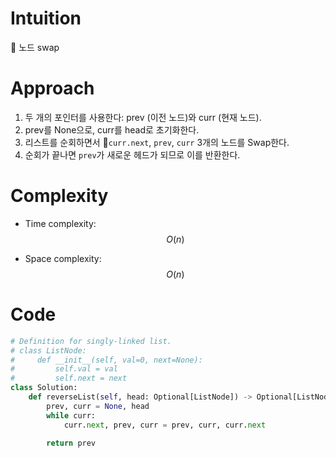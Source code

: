 # Intuition

노드 swap

# Approach

1. 두 개의 포인터를 사용한다: prev (이전 노드)와 curr (현재 노드).
2. prev를 None으로, curr를 head로 초기화한다.
3. 리스트를 순회하면서 `curr.next`, `prev`, `curr` 3개의 노드를 Swap한다.
4. 순회가 끝나면 `prev`가 새로운 헤드가 되므로 이를 반환한다.

# Complexity
- Time complexity: $$O(n)$$

- Space complexity: $$O(n)$$

# Code
```python
# Definition for singly-linked list.
# class ListNode:
#     def __init__(self, val=0, next=None):
#         self.val = val
#         self.next = next
class Solution:
    def reverseList(self, head: Optional[ListNode]) -> Optional[ListNode]:
        prev, curr = None, head
        while curr:
			curr.next, prev, curr = prev, curr, curr.next
        
        return prev
```
